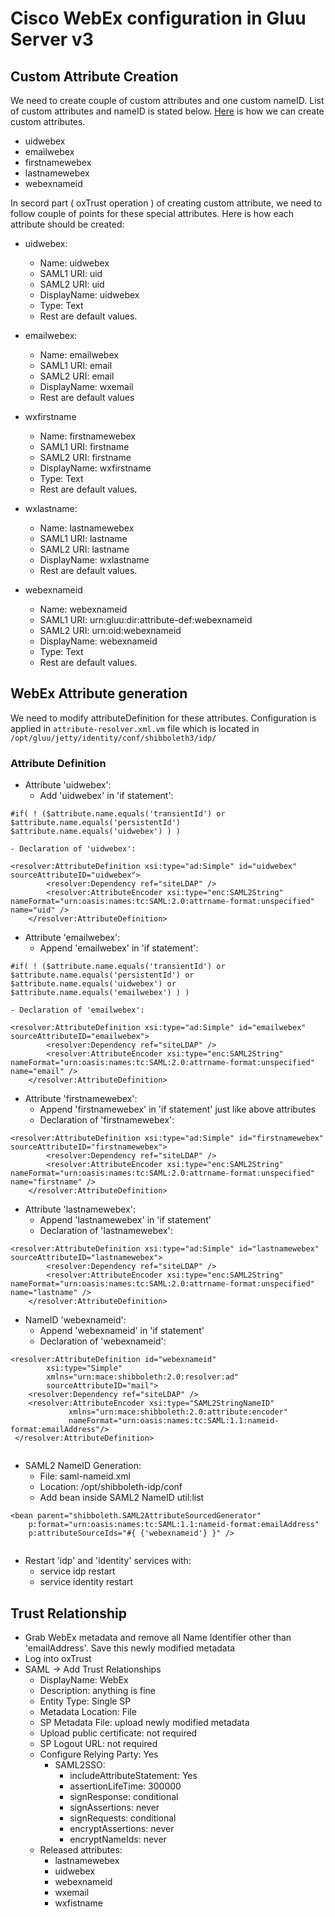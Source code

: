# Cisco WebEx configuration in Gluu Server v3

## Custom Attribute Creation

We need to create couple of custom attributes and one custom nameID. List of custom attributes and nameID is stated below. [Here](../admin-guide/saml.md#custom-nameid) is how we can create custom attributes. 

 - uidwebex
 - emailwebex
 - firstnamewebex
 - lastnamewebex
 - webexnameid
 
In secord part ( oxTrust operation ) of creating custom attribute, we need to follow couple of points for these special attributes. Here is how each attribute should be created: 

 - uidwebex: 

   - Name: uidwebex
   - SAML1 URI: uid
   - SAML2 URI: uid
   - DisplayName: uidwebex
   - Type: Text
   - Rest are default values. 
 - emailwebex:

   - Name: emailwebex
   - SAML1 URI: email
   - SAML2 URI: email
   - DisplayName: wxemail
   - Rest are default values
 - wxfirstname

   - Name: firstnamewebex
   - SAML1 URI: firstname
   - SAML2 URI: firstname
   - DisplayName: wxfirstname
   - Type: Text
   - Rest are default values. 
 - wxlastname: 
   - Name: lastnamewebex
   - SAML1 URI: lastname
   - SAML2 URI: lastname
   - DisplayName: wxlastname
   - Rest are default values. 
 - webexnameid
   - Name: webexnameid
   - SAML1 URI: urn:gluu:dir:attribute-def:webexnameid
   - SAML2 URI: urn:oid:webexnameid
   - DisplayName: webexnameid
   - Type: Text
   - Rest are default values. 
  

## WebEx Attribute generation

We need to modify attributeDefinition for these attributes. Configuration is applied in `attribute-resolver.xml.vm` file which is located in `/opt/gluu/jetty/identity/conf/shibboleth3/idp/`

### Attribute Definition

  - Attribute 'uidwebex': 
    - Add 'uidwebex' in 'if statement': 
```
#if( ! ($attribute.name.equals('transientId') or $attribute.name.equals('persistentId') $attribute.name.equals('uidwebex') ) )
```
    - Declaration of 'uidwebex': 

``` 
<resolver:AttributeDefinition xsi:type="ad:Simple" id="uidwebex" sourceAttributeID="uidwebex">
        <resolver:Dependency ref="siteLDAP" />
        <resolver:AttributeEncoder xsi:type="enc:SAML2String" nameFormat="urn:oasis:names:tc:SAML:2.0:attrname-format:unspecified" name="uid" />
    </resolver:AttributeDefinition>
```
  - Attribute 'emailwebex': 
    - Append 'emailwebex' in 'if statement': 
```
#if( ! ($attribute.name.equals('transientId') or $attribute.name.equals('persistentId') or $attribute.name.equals('uidwebex') or $attribute.name.equals('emailwebex') ) )
```
    - Declaration of 'emailwebex': 
```
<resolver:AttributeDefinition xsi:type="ad:Simple" id="emailwebex" sourceAttributeID="emailwebex">
        <resolver:Dependency ref="siteLDAP" />
        <resolver:AttributeEncoder xsi:type="enc:SAML2String" nameFormat="urn:oasis:names:tc:SAML:2.0:attrname-format:unspecified" name="email" />
    </resolver:AttributeDefinition>
```
  - Attribute 'firstnamewebex': 
     - Append 'firstnamewebex' in 'if statement' just like above attributes
     - Declaration of 'firstnamewebex': 
```
<resolver:AttributeDefinition xsi:type="ad:Simple" id="firstnamewebex" sourceAttributeID="firstnamewebex">
        <resolver:Dependency ref="siteLDAP" />
        <resolver:AttributeEncoder xsi:type="enc:SAML2String" nameFormat="urn:oasis:names:tc:SAML:2.0:attrname-format:unspecified" name="firstname" />
    </resolver:AttributeDefinition>
```
  - Attribute 'lastnamewebex': 
     - Append 'lastnamewebex' in 'if statement'
     - Declaration of 'lastnamewebex': 
```
<resolver:AttributeDefinition xsi:type="ad:Simple" id="lastnamewebex" sourceAttributeID="lastnamewebex">
        <resolver:Dependency ref="siteLDAP" />
        <resolver:AttributeEncoder xsi:type="enc:SAML2String" nameFormat="urn:oasis:names:tc:SAML:2.0:attrname-format:unspecified" name="lastname" />
    </resolver:AttributeDefinition>
 ```
  - NameID 'webexnameid': 
     - Append 'webexnameid' in 'if statement'
     - Declaration of 'webexnameid': 
```    
<resolver:AttributeDefinition id="webexnameid"
        xsi:type="Simple"
        xmlns="urn:mace:shibboleth:2.0:resolver:ad"
        sourceAttributeID="mail">
    <resolver:Dependency ref="siteLDAP" />
    <resolver:AttributeEncoder xsi:type="SAML2StringNameID"
             xmlns="urn:mace:shibboleth:2.0:attribute:encoder"
             nameFormat="urn:oasis:names:tc:SAML:1.1:nameid-format:emailAddress"/>
 </resolver:AttributeDefinition>
 
```
  - SAML2 NameID Generation: 
       - File: saml-nameid.xml
       - Location: /opt/shibboleth-idp/conf
       - Add bean inside SAML2 NameID util:list
```
<bean parent="shibboleth.SAML2AttributeSourcedGenerator"
    p:format="urn:oasis:names:tc:SAML:1.1:nameid-format:emailAddress"
    p:attributeSourceIds="#{ {'webexnameid'} }" />
    
```
  - Restart 'idp' and 'identity' services with: 
    - service idp restart
    - service identity restart

## Trust Relationship 

 - Grab WebEx metadata and remove all Name Identifier other than 'emailAddress'. Save this newly modified metadata
 - Log into oxTrust 
 - SAML -> Add Trust Relationships
   - DisplayName: WebEx
   - Description: anything is fine
   - Entity Type: Single SP
   - Metadata Location: File
   - SP Metadata File: upload newly modified metadata
   - Upload public certificate: not required
   - SP Logout URL: not required
   - Configure Relying Party: Yes
     - SAML2SSO: 
       - includeAttributeStatement: Yes
       - assertionLifeTime: 300000
       - signResponse: conditional
       - signAssertions: never
       - signRequests: conditional
       - encryptAssertions: never
       - encryptNameIds: never
    - Released attributes: 
      - lastnamewebex
      - uidwebex
      - webexnameid
      - wxemail
      - wxfistname
